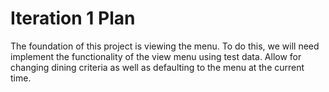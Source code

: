 # Iteration 1 Plan

The foundation of this project is viewing the menu. To do this, we will need implement the functionality of the view menu using test data. Allow for changing dining criteria as well as defaulting to the menu at the current time.  